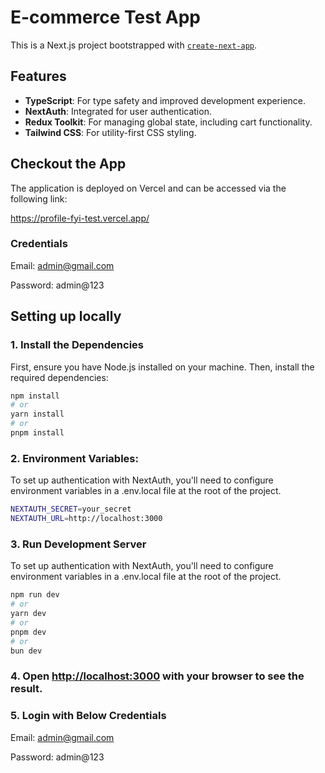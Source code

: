 # E-commerce Test App

This is a Next.js project bootstrapped with [`create-next-app`](https://github.com/vercel/next.js/tree/canary/packages/create-next-app).

## Features

- **TypeScript**: For type safety and improved development experience.
- **NextAuth**: Integrated for user authentication.
- **Redux Toolkit**: For managing global state, including cart functionality.
- **Tailwind CSS**: For utility-first CSS styling.

## Checkout the App

The application is deployed on Vercel and can be accessed via the following link:

https://profile-fyi-test.vercel.app/

### Credentials

Email: admin@gmail.com

Password: admin@123

## Setting up locally

### 1. Install the Dependencies

First, ensure you have Node.js installed on your machine. Then, install the required dependencies:

```bash
npm install
# or
yarn install
# or
pnpm install
```

### 2. Environment Variables:

To set up authentication with NextAuth, you'll need to configure environment variables in a .env.local file at the root of the project.

```bash
NEXTAUTH_SECRET=your_secret
NEXTAUTH_URL=http://localhost:3000
```

### 3. Run Development Server

To set up authentication with NextAuth, you'll need to configure environment variables in a .env.local file at the root of the project.

```bash
npm run dev
# or
yarn dev
# or
pnpm dev
# or
bun dev
```

### 4. Open [http://localhost:3000](http://localhost:3000) with your browser to see the result.

### 5. Login with Below Credentials

Email: admin@gmail.com

Password: admin@123
